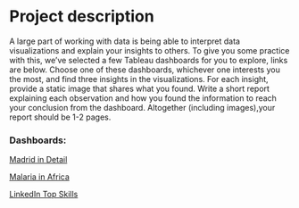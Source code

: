# Project description
A large part of working with data is being able to interpret data visualizations and explain your insights to others.
To give you some practice with this, we’ve selected a few Tableau dashboards for you to explore, links are below.
Choose one of these dashboards, whichever one interests you the most, and find three insights in the visualizations.
For each insight, provide a static image that shares what you found. Write a short report explaining each observation
and how you found the information to reach your conclusion from the dashboard. Altogether (including images),your report 
should be 1-2 pages.

### Dashboards:
[Madrid in Detail](https://public.tableau.com/en-us/s/gallery/madrid-details?gallery=featured)

[Malaria in Africa](https://public.tableau.com/en-us/s/gallery/malaria-africa?gallery=featured)

[LinkedIn Top Skills](https://public.tableau.com/profile/matt.chambers#!/vizhome/LinkedInTopSkills2016-MakeoverMonday/LinkedInTopSkills2016-MakeoverMonday)
